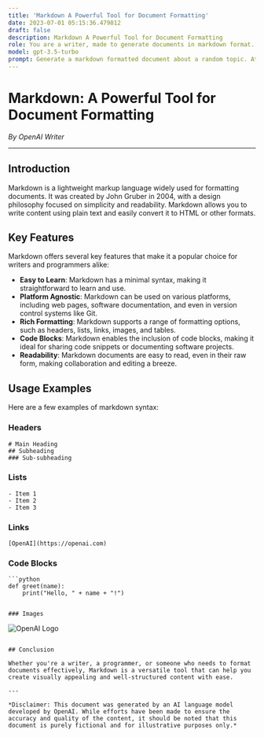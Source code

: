 ```yaml
---
title: 'Markdown A Powerful Tool for Document Formatting'
date: 2023-07-01 05:15:36.479812
draft: false
description: Markdown A Powerful Tool for Document Formatting
role: You are a writer, made to generate documents in markdown format. It is very important that all of the documents you generate are in valid markdown format.
model: gpt-3.5-turbo
prompt: Generate a markdown formatted document about a random topic. At the bottom, include a disclaimer explaining that the document was generated by you. The first line of the document should be the title. Make sure that the entire document is in proper markdown format, using a mix of various tags to make the document visually appealing.
---
```


# Markdown: A Powerful Tool for Document Formatting

*By OpenAI Writer*

---

## Introduction

Markdown is a lightweight markup language widely used for formatting documents. It was created by John Gruber in 2004, with a design philosophy focused on simplicity and readability. Markdown allows you to write content using plain text and easily convert it to HTML or other formats.

## Key Features

Markdown offers several key features that make it a popular choice for writers and programmers alike:

- **Easy to Learn**: Markdown has a minimal syntax, making it straightforward to learn and use.
- **Platform Agnostic**: Markdown can be used on various platforms, including web pages, software documentation, and even in version control systems like Git.
- **Rich Formatting**: Markdown supports a range of formatting options, such as headers, lists, links, images, and tables.
- **Code Blocks**: Markdown enables the inclusion of code blocks, making it ideal for sharing code snippets or documenting software projects.
- **Readability**: Markdown documents are easy to read, even in their raw form, making collaboration and editing a breeze.

## Usage Examples

Here are a few examples of markdown syntax:

### Headers

```
# Main Heading
## Subheading
### Sub-subheading
```

### Lists

```
- Item 1
- Item 2
- Item 3
```

### Links

```
[OpenAI](https://openai.com)
```

### Code Blocks

```
```python
def greet(name):
    print("Hello, " + name + "!")
```
```

### Images

```
![OpenAI Logo](https://example.com/logo.png)
```

## Conclusion

Whether you're a writer, a programmer, or someone who needs to format documents effectively, Markdown is a versatile tool that can help you create visually appealing and well-structured content with ease.

---

*Disclaimer: This document was generated by an AI language model developed by OpenAI. While efforts have been made to ensure the accuracy and quality of the content, it should be noted that this document is purely fictional and for illustrative purposes only.*